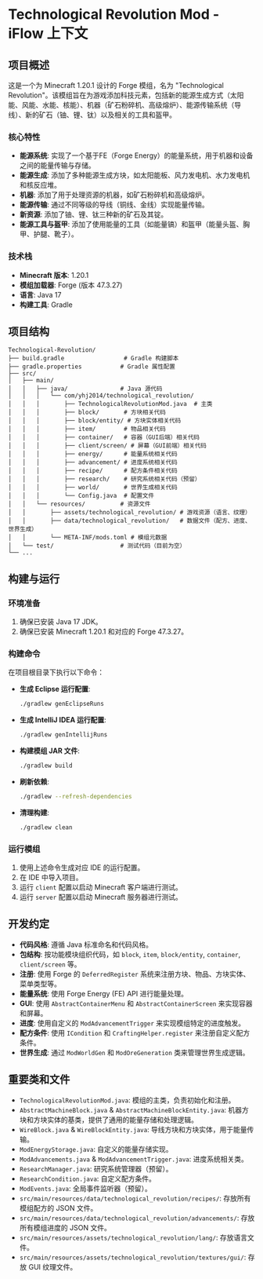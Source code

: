 # Technological Revolution Mod - iFlow 上下文

## 项目概述

这是一个为 Minecraft 1.20.1 设计的 Forge 模组，名为 "Technological Revolution"。该模组旨在为游戏添加科技元素，包括新的能源生成方式（太阳能、风能、水能、核能）、机器（矿石粉碎机、高级熔炉）、能源传输系统（导线）、新的矿石（铀、锂、钛）以及相关的工具和盔甲。

### 核心特性

*   **能源系统**: 实现了一个基于FE（Forge Energy）的能量系统，用于机器和设备之间的能量传输与存储。
*   **能源生成**: 添加了多种能源生成方块，如太阳能板、风力发电机、水力发电机和核反应堆。
*   **机器**: 添加了用于处理资源的机器，如矿石粉碎机和高级熔炉。
*   **能源传输**: 通过不同等级的导线（铜线、金线）实现能量传输。
*   **新资源**: 添加了铀、锂、钛三种新的矿石及其锭。
*   **能源工具与盔甲**: 添加了使用能量的工具（如能量镐）和盔甲（能量头盔、胸甲、护腿、靴子）。

### 技术栈

*   **Minecraft 版本**: 1.20.1
*   **模组加载器**: Forge (版本 47.3.27)
*   **语言**: Java 17
*   **构建工具**: Gradle

## 项目结构

```
Technological-Revolution/
├── build.gradle                 # Gradle 构建脚本
├── gradle.properties           # Gradle 属性配置
├── src/
│   ├── main/
│   │   ├── java/               # Java 源代码
│   │   │   └── com/yhj2014/technological_revolution/
│   │   │       ├── TechnologicalRevolutionMod.java  # 主类
│   │   │       ├── block/       # 方块相关代码
│   │   │       ├── block/entity/ # 方块实体相关代码
│   │   │       ├── item/        # 物品相关代码
│   │   │       ├── container/   # 容器（GUI后端）相关代码
│   │   │       ├── client/screen/ # 屏幕（GUI前端）相关代码
│   │   │       ├── energy/      # 能量系统相关代码
│   │   │       ├── advancement/ # 进度系统相关代码
│   │   │       ├── recipe/      # 配方条件相关代码
│   │   │       ├── research/    # 研究系统相关代码（预留）
│   │   │       ├── world/       # 世界生成相关代码
│   │   │       └── Config.java  # 配置文件
│   │   └── resources/          # 资源文件
│   │       ├── assets/technological_revolution/ # 游戏资源（语言、纹理）
│   │       ├── data/technological_revolution/   # 数据文件（配方、进度、世界生成）
│   │       └── META-INF/mods.toml # 模组元数据
│   └── test/                   # 测试代码（目前为空）
└── ...
```

## 构建与运行

### 环境准备

1.  确保已安装 Java 17 JDK。
2.  确保已安装 Minecraft 1.20.1 和对应的 Forge 47.3.27。

### 构建命令

在项目根目录下执行以下命令：

*   **生成 Eclipse 运行配置**:
    ```bash
    ./gradlew genEclipseRuns
    ```
*   **生成 IntelliJ IDEA 运行配置**:
    ```bash
    ./gradlew genIntellijRuns
    ```
*   **构建模组 JAR 文件**:
    ```bash
    ./gradlew build
    ```
*   **刷新依赖**:
    ```bash
    ./gradlew --refresh-dependencies
    ```
*   **清理构建**:
    ```bash
    ./gradlew clean
    ```

### 运行模组

1.  使用上述命令生成对应 IDE 的运行配置。
2.  在 IDE 中导入项目。
3.  运行 `client` 配置以启动 Minecraft 客户端进行测试。
4.  运行 `server` 配置以启动 Minecraft 服务器进行测试。

## 开发约定

*   **代码风格**: 遵循 Java 标准命名和代码风格。
*   **包结构**: 按功能模块组织代码，如 `block`, `item`, `block/entity`, `container`, `client/screen` 等。
*   **注册**: 使用 Forge 的 `DeferredRegister` 系统来注册方块、物品、方块实体、菜单类型等。
*   **能量系统**: 使用 Forge Energy (FE) API 进行能量处理。
*   **GUI**: 使用 `AbstractContainerMenu` 和 `AbstractContainerScreen` 来实现容器和屏幕。
*   **进度**: 使用自定义的 `ModAdvancementTrigger` 来实现模组特定的进度触发。
*   **配方条件**: 使用 `ICondition` 和 `CraftingHelper.register` 来注册自定义配方条件。
*   **世界生成**: 通过 `ModWorldGen` 和 `ModOreGeneration` 类来管理世界生成逻辑。

## 重要类和文件

*   `TechnologicalRevolutionMod.java`: 模组的主类，负责初始化和注册。
*   `AbstractMachineBlock.java` & `AbstractMachineBlockEntity.java`: 机器方块和方块实体的基类，提供了通用的能量存储和处理逻辑。
*   `WireBlock.java` & `WireBlockEntity.java`: 导线方块和方块实体，用于能量传输。
*   `ModEnergyStorage.java`: 自定义的能量存储实现。
*   `ModAdvancements.java` & `ModAdvancementTrigger.java`: 进度系统相关类。
*   `ResearchManager.java`: 研究系统管理器（预留）。
*   `ResearchCondition.java`: 自定义配方条件。
*   `ModEvents.java`: 全局事件监听器（预留）。
*   `src/main/resources/data/technological_revolution/recipes/`: 存放所有模组配方的 JSON 文件。
*   `src/main/resources/data/technological_revolution/advancements/`: 存放所有模组进度的 JSON 文件。
*   `src/main/resources/assets/technological_revolution/lang/`: 存放语言文件。
*   `src/main/resources/assets/technological_revolution/textures/gui/`: 存放 GUI 纹理文件。